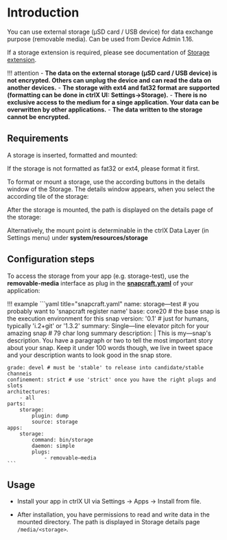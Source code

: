 # Introduction

You can use external storage (μSD card / USB device) for data exchange purpose (removable media). Can be used from Device Admin 1.16.

If a storage extension is required, please see documentation of [Storage extension](storage-extension.md).

!!! attention
    - **The data on the external storage (μSD card / USB device) is not encrypted. Others can unplug the device and can read the data on another devices.**
    - **The storage with ext4 and fat32 format are supported (formatting can be done in ctrlX UI: Settings->Storage).**
    - **There is no exclusive access to the medium for a singe application. Your data can be overwritten by other applications.**
    - **The data written to the storage cannot be encrypted.**

## Requirements

A storage is inserted, formatted and mounted:

If the storage is not formatted as fat32 or ext4, please format it first.

To format or mount a storage, use the according buttons in the details window of the Storage. The details window appears, when you select the according tile of the storage:

After the storage is mounted, the path is displayed on the details page of the storage:

Alternatively, the mount point is determinable in the ctrlX Data Layer (in Settings menu) under **system/resources/storage**

## Configuration steps

To access the storage from your app (e.g. storage-test), use the **removable-media** interface as plug in the **[snapcraft.yaml](https://snapcraft.io/docs/snapcraft-yaml-reference)** of your application:

!!! example
    ```yaml title="snapcraft.yaml"
    name: storage—test # you probably want to 'snapcraft register name'
    base: core20 # the base snap is the execution environment for this snap
    version: '0.1' # just for humans, typically 'i.2+git' or '1.3.2'
    summary: Single—line elevator pitch for your amazing snap # 79 char long summary
    description: |
        This is my—snap's description.
        You have a paragraph or two to tell the most important story about your snap.
        Keep it under 100 words though,
        we live in tweet space and your description wants to look good in the snap store.

    grade: devel # must be 'stable' to release into candidate/stable channeis
    confinement: strict # use 'strict' once you have the right plugs and slots
    architectures:
        - all
    parts:
        storage:
	        plugin: dump
		    source: storage
    apps:
	    storage:
		    command: bin/storage
		    daemon: simple
		    plugs:
			    - removable—media
    ```

## Usage

- Install your app in ctrlX UI via Settings → Apps → Install from file.

- After installation, you have permissions to read and write data in the mounted directory. The path is displayed in Storage details page `/media/<storage>`.

